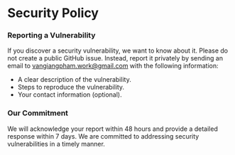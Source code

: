 # Security Policy

### Reporting a Vulnerability

If you discover a security vulnerability, we want to know about it. Please do not create a public GitHub issue. Instead, report it privately by sending an email to vangiangpham.work@gmail.com with the following information:

* A clear description of the vulnerability.
* Steps to reproduce the vulnerability.
* Your contact information (optional).

### Our Commitment

We will acknowledge your report within 48 hours and provide a detailed response within 7 days. We are committed to addressing security vulnerabilities in a timely manner.